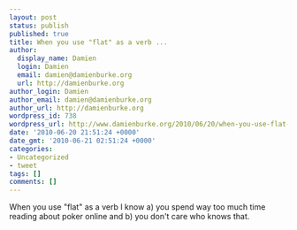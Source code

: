 ```yaml
---
layout: post
status: publish
published: true
title: When you use "flat" as a verb ...
author:
  display_name: Damien
  login: Damien
  email: damien@damienburke.org
  url: http://damienburke.org
author_login: Damien
author_email: damien@damienburke.org
author_url: http://damienburke.org
wordpress_id: 738
wordpress_url: http://www.damienburke.org/2010/06/20/when-you-use-flat-as-a-verb/
date: '2010-06-20 21:51:24 +0000'
date_gmt: '2010-06-21 02:51:24 +0000'
categories:
- Uncategorized
- tweet
tags: []
comments: []
---
```

<p>When you use "flat" as a verb I know a) you spend way too much time reading about poker online and b) you don't care who knows that.</p>

